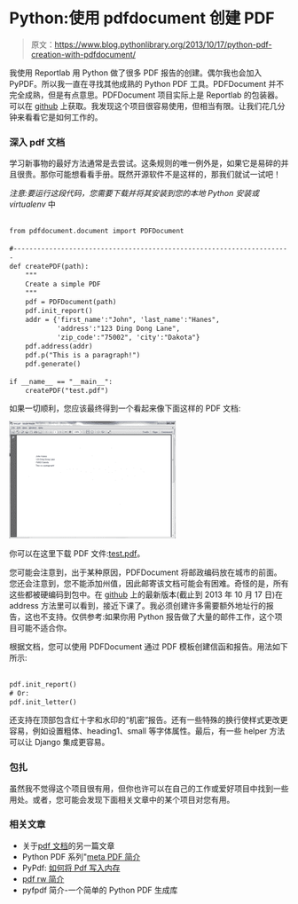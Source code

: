 # Python:使用 pdfdocument 创建 PDF

> 原文：<https://www.blog.pythonlibrary.org/2013/10/17/python-pdf-creation-with-pdfdocument/>

我使用 Reportlab 用 Python 做了很多 PDF 报告的创建。偶尔我也会加入 PyPDF。所以我一直在寻找其他成熟的 Python PDF 工具。PDFDocument 并不完全成熟，但是有点意思。PDFDocument 项目实际上是 Reportlab 的包装器。可以在 [github](https://github.com/matthiask/pdfdocument) 上获取。我发现这个项目很容易使用，但相当有限。让我们花几分钟来看看它是如何工作的。

### 深入 pdf 文档

学习新事物的最好方法通常是去尝试。这条规则的唯一例外是，如果它是易碎的并且很贵。那你可能想看看手册。既然开源软件不是这样的，那我们就试一试吧！

*注意:要运行这段代码，您需要下载并将其安装到您的本地 Python 安装或 virtualenv* 中

```

from pdfdocument.document import PDFDocument

#----------------------------------------------------------------------
def createPDF(path):
    """
    Create a simple PDF
    """
    pdf = PDFDocument(path)
    pdf.init_report()
    addr = {'first_name':"John", 'last_name':"Hanes",
            'address':"123 Ding Dong Lane", 
            'zip_code':"75002", 'city':"Dakota"}
    pdf.address(addr)
    pdf.p("This is a paragraph!")
    pdf.generate()

if __name__ == "__main__":
    createPDF("test.pdf")

```

如果一切顺利，您应该最终得到一个看起来像下面这样的 PDF 文档:

[![pdfdocument_example](img/47c749024ea946953e6cf4c1c17561e4.png)](https://www.blog.pythonlibrary.org/wp-content/uploads/2013/10/pdfdocument_example.png)

你可以在这里下载 PDF 文件:[test.pdf](https://www.blog.pythonlibrary.org/wp-content/uploads/2013/10/test.pdf)。

您可能会注意到，出于某种原因，PDFDocument 将邮政编码放在城市的前面。您还会注意到，您不能添加州值，因此邮寄该文档可能会有困难。奇怪的是，所有这些都被硬编码到包中。在 [github](https://github.com/matthiask/pdfdocument/blob/master/pdfdocument/document.py) 上的最新版本(截止到 2013 年 10 月 17 日)在 address 方法里可以看到，接近下课了。我必须创建许多需要额外地址行的报告，这也不支持。仅供参考:如果你用 Python 报告做了大量的邮件工作，这个项目可能不适合你。

根据文档，您可以使用 PDFDocument 通过 PDF 模板创建信函和报告。用法如下所示:

```

pdf.init_report()
# Or:
pdf.init_letter()

```

还支持在顶部包含红十字和水印的“机密”报告。还有一些特殊的换行使样式更改更容易，例如设置粗体、heading1、small 等字体属性。最后，有一些 helper 方法可以让 Django 集成更容易。

### 包扎

虽然我不觉得这个项目很有用，但你也许可以在自己的工作或爱好项目中找到一些用处。或者，您可能会发现下面相关文章中的某个项目对您有用。

### 相关文章

*   关于[pdf 文档](http://jugad2.blogspot.com/2013/01/pdfdocument-reportlab-wrapper.html)的另一篇文章
*   Python PDF 系列"[meta PDF 简介](https://www.blog.pythonlibrary.org/2012/07/21/python-pdf-series-an-intro-to-metapdf/)
*   PyPdf: [如何将 Pdf 写入内存](https://www.blog.pythonlibrary.org/2013/07/16/pypdf-how-to-write-a-pdf-to-memory/)
*   [pdf rw 简介](https://www.blog.pythonlibrary.org/2012/07/07/a-quick-intro-to-pdfrw/)
*   pyfpdf 简介-一个简单的 Python PDF 生成库